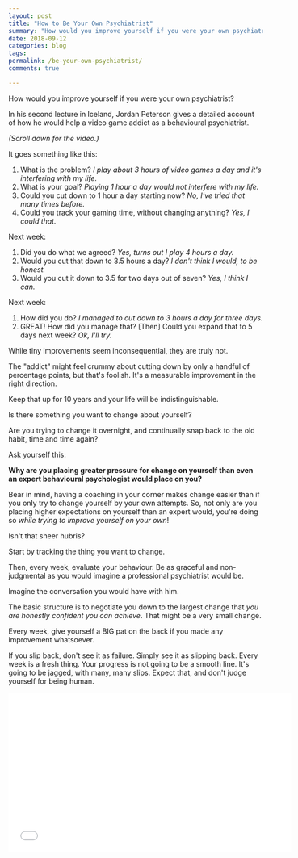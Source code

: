 ```yaml
---
layout: post
title: "How to Be Your Own Psychiatrist"
summary: "How would you improve yourself if you were your own psychiatrist?"
date: 2018-09-12
categories: blog
tags: 
permalink: /be-your-own-psychiatrist/
comments: true

---
```


How would you improve yourself if you were your own psychiatrist? 

In his second lecture in Iceland, Jordan Peterson gives a detailed account of how he would help a video game addict as a behavioural psychiatrist. 

*(Scroll down for the video.)*

It goes something like this:
1. What is the problem? *I play about 3 hours of video games a day and it's interfering with my life.*
2. What is your goal? *Playing 1 hour a day would not interfere with my life.*
3. Could you cut down to 1 hour a day starting now? *No, I've tried that many times before.*
4. Could you track your gaming time, without changing anything? *Yes, I could that.*

Next week:
1. Did you do what we agreed? *Yes, turns out I play 4 hours a day.*
2. Would you cut that down to 3.5 hours a day? *I don't think I would, to be honest.*
3. Would you cut it down to 3.5 for two days out of seven? *Yes, I think I can.*

Next week:
1. How did you do? *I managed to cut down to 3 hours a day for three days.*
2. GREAT! How did you manage that? [Then] Could you expand that to 5 days next week? *Ok, I'll try.*

While tiny improvements seem inconsequential, they are truly not. 

The "addict" might feel crummy about cutting down by only a handful of percentage points, but that's foolish. It's a measurable improvement in the right direction. 

Keep that up for 10 years and your life will be indistinguishable. 

Is there something you want to change about yourself? 

Are you trying to change it overnight, and continually snap back to the old habit, time and time again? 

Ask yourself this:

**Why are you placing greater pressure for change on yourself than even an expert behavioural psychologist would place on you?**

Bear in mind, having a coaching in your corner makes change easier than if you only try to change yourself by your own attempts. So, not only are you placing higher expectations on yourself than an expert would, you're doing so *while trying to improve yourself on your own*! 

Isn't that sheer hubris? 

Start by tracking the thing you want to change. 

Then, every week, evaluate your behaviour. Be as graceful and non-judgmental as you would imagine a professional psychiatrist would be. 

Imagine the conversation you would have with him. 

The basic structure is to negotiate you down to the largest change that *you are honestly confident you can achieve*. That might be a very small change. 

Every week, give yourself a BIG pat on the back if you made any improvement whatsoever. 

If you slip back, don't see it as failure. Simply see it as slipping back. Every week is a fresh thing. Your progress is not going to be a smooth line. It's going to be jagged, with many, many slips. Expect that, and don't judge yourself for being human. 

<iframe width="560" height="315" src="//www.youtube.com/embed/Bf9Wen-j5Zw?start=5484&end=5817" frameborder="0"> </iframe>
